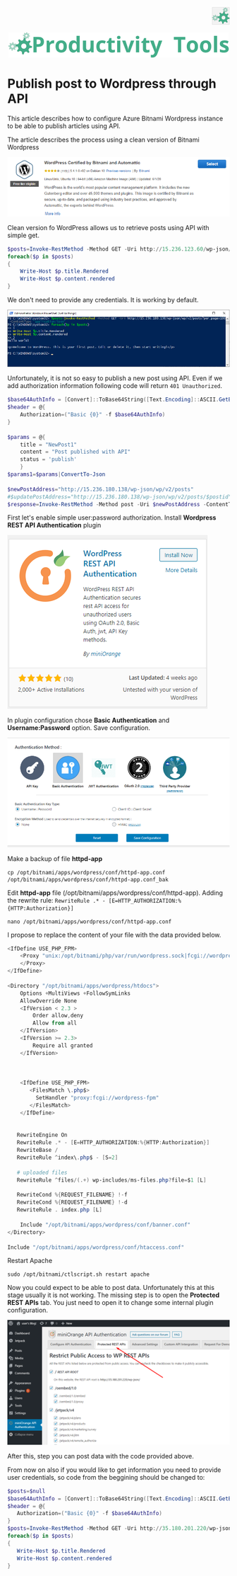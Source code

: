 <!--Category:Article--> 
 <p align="right">
    <a href="http://productivitytools.tech/description-attribute-value/"><img src="Images/Header/ProductivityTools_green_40px_2.png" /><a> 
</p>
<p align="center">
    <a href="http://productivitytools.tech/">
        <img src="Images/Header/LogoTitle_green_500px.png" />
    </a>
</p>


# Publish post to Wordpress through API

This article describes how to configure Azure Bitnami Wordpress instance to be able to publish articles using API.
<!--more-->
The article describes the process using a clean version of Bitnami Wordpress

![Bitnami Wordperss](Images/WordpressBitnami.png)


Clean version fo WordPress allows us to retrieve posts using API with simple get.

```powershell
$posts=Invoke-RestMethod -Method GET -Uri http://15.236.123.60/wp-json/wp/v2/posts?per_page=100 -ContentType "application/json" 
foreach($p in $posts)
{
	Write-Host $p.title.Rendered
	Write-Host $p.content.rendered
}
```
We don't need to provide any credentials. It is working by default.

![Get posts using API](Images/GetPosts.png)

Unfortunately, it is not so easy to publish a new post using API. Even if we add authorization information following code will return ``401 Unauthorized``.

```powershell
$base64AuthInfo = [Convert]::ToBase64String([Text.Encoding]::ASCII.GetBytes(("user:9pnCnk4Oij2K")))
$header = @{
	Authorization=("Basic {0}" -f $base64AuthInfo)
}

$params = @{
    title = "NewPost1"
    content = "Post published with API" 	
    status = 'publish'
    }
$params1=$params|ConvertTo-Json

$newPostAddress="http://15.236.180.138/wp-json/wp/v2/posts"
#$updatePostAddress="http://15.236.180.138/wp-json/wp/v2/posts/$postid"
$response=Invoke-RestMethod -Method post -Uri $newPostAddress -ContentType "application/json"  -Headers $header -Body $params1

```
First let's enable simple user:password authorization. Install **Wordpress REST API Authentication** plugin 
<!--og-image-->
![Wordpress REST API Authentication](Images/RESTApiPlugin.png)

In plugin configuration chose **Basic Authentication** and **Username:Password** option. Save configuration.

![Plugin configuration](Images/PluginConfiguration.png)

Make a backup of file **httpd-app** 
```
cp /opt/bitnami/apps/wordpress/conf/httpd-app.conf /opt/bitnami/apps/wordpress/conf/httpd-app.conf_bak
```

Edit **httpd-app** file (/opt/bitnami/apps/wordpress/conf/httpd-app). Adding the rewrite rule:
``RewriteRule .* - [E=HTTP_AUTHORIZATION:%{HTTP:Authorization}]``

```
nano /opt/bitnami/apps/wordpress/conf/httpd-app.conf
```

I propose to replace the content of your file with the data provided below.


```powershell
<IfDefine USE_PHP_FPM>
	<Proxy "unix:/opt/bitnami/php/var/run/wordpress.sock|fcgi://wordpress-fpm" timeout=300>
	</Proxy>
</IfDefine>

<Directory "/opt/bitnami/apps/wordpress/htdocs">
    Options +MultiViews +FollowSymLinks
    AllowOverride None
    <IfVersion < 2.3 >
        Order allow,deny
        Allow from all
    </IfVersion>
    <IfVersion >= 2.3>
        Require all granted
    </IfVersion>



    <IfDefine USE_PHP_FPM>
       <FilesMatch \.php$>
         SetHandler "proxy:fcgi://wordpress-fpm"
       </FilesMatch>
    </IfDefine>


   RewriteEngine On
   RewriteRule .* - [E=HTTP_AUTHORIZATION:%{HTTP:Authorization}]
   RewriteBase /
   RewriteRule ^index\.php$ - [S=2]

   # uploaded files
   RewriteRule ^files/(.+) wp-includes/ms-files.php?file=$1 [L]

   RewriteCond %{REQUEST_FILENAME} !-f
   RewriteCond %{REQUEST_FILENAME} !-d
   RewriteRule . index.php [L]

    Include "/opt/bitnami/apps/wordpress/conf/banner.conf"
</Directory>

Include "/opt/bitnami/apps/wordpress/conf/htaccess.conf"
```

Restart Apache

```
sudo /opt/bitnami/ctlscript.sh restart apache
```

Now you could expect to be able to post data. Unfortunately this at this stage usually it is not working. The missing step is to open the **Protected REST APIs** tab. You just need to open it to change some internal plugin configuration. 

![Protected REST API tab](Images/ProtectedRESTAPI.png)

After this, step you can post data with the code provided above.

From now on also if you would like to get information you need to provide user credentials, so code from the beggining should be changed to:
 
 ```powershell
$posts=$null
$base64AuthInfo = [Convert]::ToBase64String([Text.Encoding]::ASCII.GetBytes(("user:FhIwtEKNCRF7")))
$header = @{
	Authorization=("Basic {0}" -f $base64AuthInfo)
}
$posts=Invoke-RestMethod -Method GET -Uri http://35.180.201.220/wp-json/wp/v2/posts?per_page=100 -ContentType "application/json"  -Headers $header
foreach($p in $posts)
{
	Write-Host $p.title.Rendered
	Write-Host $p.content.rendered
}
 ```